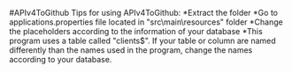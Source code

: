 #APIv4ToGithub
Tips for using APIv4ToGithub:
*Extract the folder
*Go to applications.properties file located in "src\main\resources" folder
*Change the placeholders according to the information of your database 
*This program uses a table called "clients$". If your table or column are named differently than the names used in the program, change the names according to your database.  